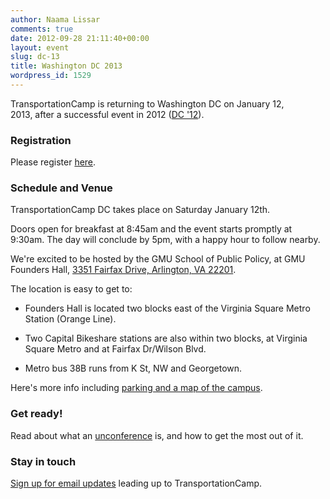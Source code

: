 ```yaml
---
author: Naama Lissar
comments: true
date: 2012-09-28 21:11:40+00:00
layout: event
slug: dc-13
title: Washington DC 2013
wordpress_id: 1529
---
```


TransportationCamp is returning to Washington DC on January 12, 2013, after a successful event in 2012 ([DC '12](http://transportationcamp.org/dc/)).


### Registration


Please register [here](http://transpocampdc13.eventbrite.com/).


### Schedule and Venue


TransportationCamp DC takes place on Saturday January 12th.

Doors open for breakfast at 8:45am and the event starts promptly at 9:30am. The day will conclude by 5pm, with a happy hour to follow nearby.

We're excited to be hosted by the GMU School of Public Policy, at GMU Founders Hall, [3351 Fairfax Drive, Arlington, VA 22201](https://maps.google.com/maps?q=3351+Fairfax+Drive,+Arlington,+VA+22201&hl=en&sll=38.885475,-77.100275&sspn=0.00289,0.005574&geocode=FdhVUQId_ohn-ynL6hvygra3iTHIuctnalYAjg%3BFXObUQId7Ido-w&dirflg=r&ttype=now&noexp=0&noal=0&sort=def&hnear=3351+N+Fairfax+Dr,+Arlington,+Virginia+22201&t=m&z=16&start=3).

The location is easy to get to:




  * Founders Hall is located two blocks east of the Virginia Square Metro Station (Orange Line).


  * Two Capital Bikeshare stations are also within two blocks, at Virginia Square Metro and at Fairfax Dr/Wilson Blvd.


  * Metro bus 38B runs from K St, NW and Georgetown.


​Here's more info including [parking and a ](http://transportationcamp.us2.list-manage.com/track/click?u=f737d6aae1136fa999b210fdf&id=7ab72b9baa&e=057c25a61a)[map of the campus](http://info.gmu.edu/Maps/ArlingtonMap12.pdf).


### Get ready!


Read about what an [unconference](http://transportationcamp.org/2011/02/how-transportationcamp-works-the-essential-guide/#whats) is, and how to get the most out of it.


### Stay in touch


[Sign up for email updates](http://transportationcamp.org/subscribe/) leading up to TransportationCamp.
